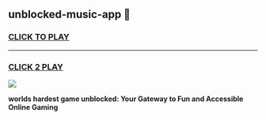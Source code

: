 
## unblocked-music-app 👋
<h3>
<a href="https://premium.freeplayer.one?title=unblocked-music-app&ref=14F">CLICK TO PLAY</a></h3>
<hr>

<h3>
<a href="https://premium.freeplayer.one?title=unblocked-music-app&ref=14F">CLICK 2 PLAY</a>
  
</h3>

<a href="https://premium.freeplayer.one?title=unblocked-music-app&ref=12F/"><img src="https://clearcache.store/games.png"></a>


**worlds hardest game unblocked: Your Gateway to Fun and Accessible Online Gaming**
